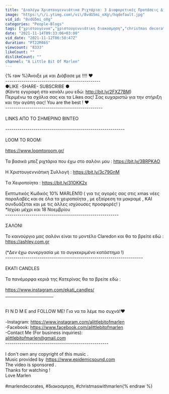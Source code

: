 ```yaml
---
title: "Διαλέγω Χριστουγεννιάτικα Ριχτάρια: 3 Διαφορετικές Προτάσεις Διακόσμησης! A Little Bit Of Marlen"
image: "https:\/\/i.ytimg.com\/vi\/8vdG5mi_oXg\/hqdefault.jpg"
vid_id: "8vdG5mi_oXg"
categories: "People-Blogs"
tags: ["χριστουγεννα","χριστουγεννιάτικη διακοσμηση","christmas decoration"]
date: "2021-11-14T09:33:06+03:00"
vid_date: "2021-11-12T06:58:47Z"
duration: "PT22M46S"
viewcount: "8333"
likeCount: ""
dislikeCount: ""
channel: "A Little Bit Of Marlen"
---
```

{% raw %}Άνοιξε με και Διάβασε με !!!!  ❤️<br />-----------------------------------------------<br />         ●LIKE -SHARE- SUBSCRIBE ● <br />(Κάντε εγγραφή στο κανάλι μου εδώ: <a rel="nofollow" target="blank" href="http://bit.ly/2FXZ7BM​​​​​​)">http://bit.ly/2FXZ7BM​​​​​​)</a><br />Περιμένω τα σχόλια σας και τα Likes σας! Σας ευχαριστώ για την στήριξη και την αγάπη σας! You are the best ! ❤️<br />------------------------------------------------<br /><br />LINKS ΑΠΟ ΤΟ ΣΗΜΕΡΙΝΟ ΒΙΝΤΕΟ<br /><br />-----------------------------------------------------------<br /><br />LOOM TO ROOM: <br /><br /><a rel="nofollow" target="blank" href="https://www.loomtoroom.gr/">https://www.loomtoroom.gr/</a><br /><br />Τα βασικά μπεζ  ριχτάρια που έχω στο σαλόνι μου : <a rel="nofollow" target="blank" href="https://bit.ly/3BRPKAO">https://bit.ly/3BRPKAO</a><br /><br />H Χριστουγεννιάτικη Συλλογή : <a rel="nofollow" target="blank" href="https://bit.ly/3c79GnM">https://bit.ly/3c79GnM</a><br /><br />Tα Χειροποίητα : <a rel="nofollow" target="blank" href="https://bit.ly/31OKK2x">https://bit.ly/31OKK2x</a><br /><br />Eκπτωτικός Κωδικός 10%  MARLEN10 ( για τις αγορές σας στις xmas νέες παραλαβές και σε όλα τα χειροποίητα , με εξαίρεση τα μακραμέ , ΚΑΙ συνδυάζεται και με τις άλλες ισχύουσες προσφορές! ) <br />*Ισχύει μέχρι και  18 Νοεμβρίου <br />--------------------------------------------------------<br /><br />ΣΑΛΟΝΙ<br /><br />To καινούργιο μας σαλόνι  είναι το μοντέλο Claredon και θα το βρείτε εδώ :<br /><a rel="nofollow" target="blank" href="https://ashley.com.gr">https://ashley.com.gr</a><br /><br />(*Δεν έχω συνεργασία με το συγκεκριμένο κατάστημα !)<br />--------------------------------------------------------------------<br /><br />EKATI CANDLES<br /><br />Τα πανέμορφα κεριά της Κατερίνας θα τα βρείτε εδώ :<br /><br /><a rel="nofollow" target="blank" href="https://www.instagram.com/ekati_candles/">https://www.instagram.com/ekati_candles/</a><br />________________________<br /><br /><br />FI N D M E and FOLLOW ME! Για να τα λέμε πιο συχνά!❤️<br /><br /> -Instagram: <a rel="nofollow" target="blank" href="https://www.instagram.com/alittlebitofmarlen">https://www.instagram.com/alittlebitofmarlen</a><br /> -Facebook: <a rel="nofollow" target="blank" href="https://www.facebook.com/alittlebitofmarlen">https://www.facebook.com/alittlebitofmarlen</a><br /> -Contact Me (For business inquiries): <br />alittlebitofmarlen@gmail.com<br />---------------------------------------------------<br /><br />I don't own any copyright of this music .<br />Music provided by :<a rel="nofollow" target="blank" href="https://www.epidemicsound.com​​​​​​​">https://www.epidemicsound.com​​​​​​​</a><br />The video is sponsored .<br />Thanks for watching !<br />Love Marlen<br /><br />#marlendecorates, #διακοσμηση, #christmaswithmarlen{% endraw %}

